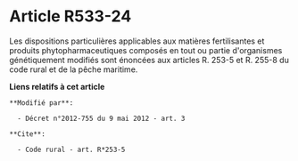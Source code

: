 # Article R533-24

Les dispositions particulières applicables aux matières fertilisantes et produits phytopharmaceutiques composés en tout ou
partie d'organismes génétiquement modifiés sont énoncées aux articles R. 253-5 et R. 255-8 du code rural et de la pêche
maritime.

**Liens relatifs à cet article**

	**Modifié par**:

	  - Décret n°2012-755 du 9 mai 2012 - art. 3

	**Cite**:

	  - Code rural - art. R*253-5
